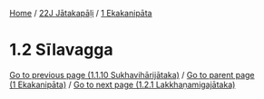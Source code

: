 
[Home](/) / [22J Jātakapāḷi](../../22J.md) / [1 Ekakanipāta](../1.md)

# 1.2 Sīlavagga


[Go to previous page (1.1.10 Sukhavihārijātaka)](1.1/1.1.10.md) / [Go to parent page (1 Ekakanipāta)](../1.md) / [Go to next page (1.2.1 Lakkhaṇamigajātaka)](1.2/1.2.1.md)


